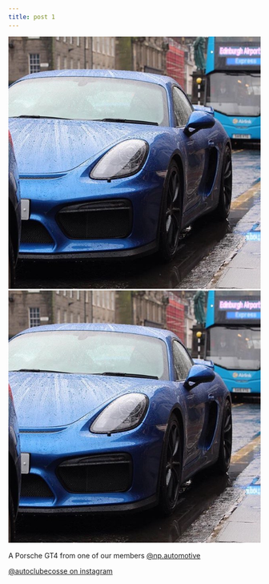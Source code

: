 ```yaml
---
title: post 1
---
```

![post-1](https://github.com/autoclubecosse/autoclubecosse.github.io/blob/master/_assets/post-1.jpg?raw=true)
![post-1](https://github.com/autoclubecosse/autoclubecosse.github.io/blob/master/_assets/post-1.jpg)

A Porsche GT4 from one of our members [@np.automotive](https://www.instagram.com/np.automotive/?hl=en) 

[@autoclubecosse on instagram](https://www.instagram.com/autoclubecosse/?hl=en)

